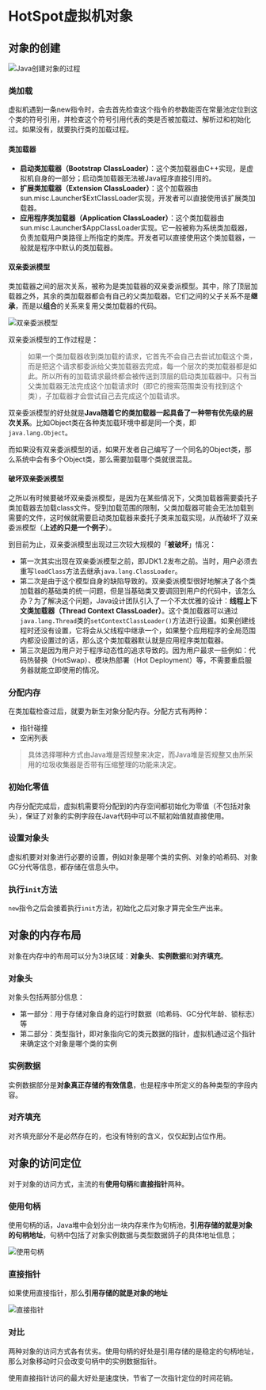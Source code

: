 # HotSpot虚拟机对象

## 对象的创建

![Java创建对象的过程](https://s1.ax1x.com/2020/11/06/BfFknK.png)

### 类加载

虚拟机遇到一条new指令时，会去首先检查这个指令的参数能否在常量池定位到这个类的符号引用，并检查这个符号引用代表的类是否被加载过、解析过和初始化过。如果没有，就要执行类的加载过程。

#### 类加载器

* **启动类加载器（Bootstrap ClassLoader）**：这个类加载器由C++实现，是虚拟机自身的一部分；启动类加载器无法被Java程序直接引用的。
* **扩展类加载器（Extension ClassLoader）**：这个加载器由sun.misc.Launcher$ExtClassLoader实现，开发者可以直接使用该扩展类加载器。
* **应用程序类加载器（Application ClassLoader）**：这个类加载器由sun.misc.Launcher$AppClassLoader实现。它一般被称为系统类加载器，负责加载用户类路径上所指定的类库。开发者可以直接使用这个类加载器，一般就是程序中默认的类加载器。

#### 双亲委派模型

类加载器之间的层次关系，被称为是类加载器的双亲委派模型。其中，除了顶层加载器之外，其余的类加载器都会有自己的父类加载器。它们之间的父子关系不是**继承**，而是以**组合**的关系来复用父类加载器的代码。

![双亲委派模型](https://i.loli.net/2021/01/07/PWeOThwsN7BSRck.png)

双亲委派模型的工作过程是：

> 如果一个类加载器收到类加载的请求，它首先不会自己去尝试加载这个类，而是把这个请求都委派给父类加载器去完成，每一个层次的类加载器都是如此。所以所有的加载请求最终都会被传送到顶层的启动类加载器中。只有当父类加载器无法完成这个加载请求时（即它的搜索范围类没有找到这个类），子加载器才会尝试自己去完成这个加载请求。

双亲委派模型的好处就是**Java随着它的类加载器一起具备了一种带有优先级的层次关系**。比如Object类在各种类加载环境中都是同一个类，即`java.lang.Object`。

而如果没有双亲委派模型的话，如果开发者自己编写了一个同名的Object类，那么系统中会有多个Object类，那么需要加载哪个类就很混乱。

#### 破坏双亲委派模型

之所以有时候要破坏双亲委派模型，是因为在某些情况下，父类加载器需要委托子类加载器去加载class文件。受到加载范围的限制，父类加载器可能会无法加载到需要的文件，这时候就需要启动类加载器来委托子类来加载实现，从而破坏了双亲委派模型（**上述的只是一个例子**）。

到目前为止，双亲委派模型出现过三次较大规模的「**被破坏**」情况：

* 第一次其实出现在双亲委派模型之前，即JDK1.2发布之前。当时，用户必须去重写`loadClass`方法去继承`java.lang.ClassLoader`。
* 第二次是由于这个模型自身的缺陷导致的。双亲委派模型很好地解决了各个类加载器的基础类的统一问题，但是当基础类又要调回到用户的代码中，该怎么办？为了解决这个问题，Java设计团队引入了一个不太优雅的设计：**线程上下文类加载器（Thread Context ClassLoader）**。这个类加载器可以通过`java.lang.Thread`类的`setContextClassLoader()`方法进行设置。如果创建线程时还没有设置，它将会从父线程中继承一个，如果整个应用程序的全局范围内都没设置过的话，那么这个类加载器默认就是应用程序类加载器。
* 第三次是因为用户对于程序动态性的追求导致的。因为用户最求一些例如：代码热替换（HotSwap）、模块热部署（Hot Deployment）等，不需要重启服务器就能立即使用的情况。

### 分配内存

在类加载检查过后，就要为新生对象分配内存。分配方式有两种：

* 指针碰撞
* 空闲列表

> 具体选择哪种方式由Java堆是否规整来决定，而Java堆是否规整又由所采用的垃圾收集器是否带有压缩整理的功能来决定。

### 初始化零值

内存分配完成后，虚拟机需要将分配到的内存空间都初始化为零值（不包括对象头），保证了对象的实例字段在Java代码中可以不赋初始值就直接使用。

### 设置对象头

虚拟机要对对象进行必要的设置，例如对象是哪个类的实例、对象的哈希码、对象GC分代等信息，都存储在信息头中。

### 执行`init`方法

`new`指令之后会接着执行`init`方法，初始化之后对象才算完全生产出来。

## 对象的内存布局

对象在内存中的布局可以分为3块区域：**对象头**、**实例数据**和**对齐填充**。

### 对象头

对象头包括两部分信息：

* 第一部分：用于存储对象自身的运行时数据（哈希码、GC分代年龄、锁标志）等
* 第二部分：类型指针，即对象指向它的类元数据的指针，虚拟机通过这个指针来确定这个对象是哪个类的实例

### 实例数据

实例数据部分是**对象真正存储的有效信息**，也是程序中所定义的各种类型的字段内容。

### 对齐填充

对齐填充部分不是必然存在的，也没有特别的含义，仅仅起到占位作用。

## 对象的访问定位

对于对象的访问方式，主流的有**使用句柄**和**直接指针**两种。

### 使用句柄

使用句柄的话，Java堆中会划分出一块内存来作为句柄池，**引用存储的就是对象的句柄地址**，句柄中包括了对象实例数据与类型数据鸽子的具体地址信息；

![使用句柄](https://s1.ax1x.com/2020/11/06/BfLnns.png)

### 直接指针

如果使用直接指针，那么**引用存储的就是对象的地址**

![直接指针](https://s1.ax1x.com/2020/11/06/BfLuBn.png)
### 对比

两种对象的访问方式各有优劣。使用句柄的好处是引用存储的是稳定的句柄地址，那么对象移动时只会改变句柄中的实例数据指针。

使用直接指针访问的最大好处是速度快，节省了一次指针定位的时间花销。
